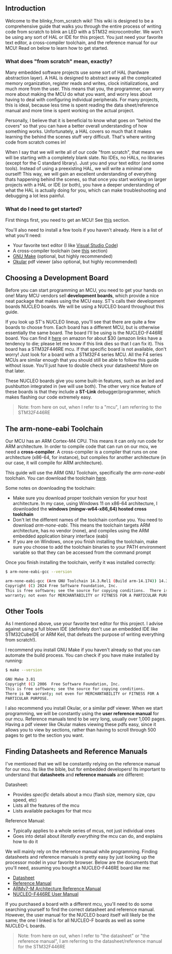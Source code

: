 ## Introduction

Welcome to the blinky_from_scratch wiki! This wiki is designed to be a comprehensive guide
that walks you through the entire process of writing code from scratch to blink an LED with a
STM32 microcontroller. We won't be using any sort of HAL or IDE for this project. You just need your 
favorite text editor, a cross-compiler toolchain, and the reference manual for our MCU! Read on below
to learn how to get started.

### What does "from scratch" mean, exactly?

Many embedded software projects use some sort of HAL (hardware abstraction layer). A
HAL is designed to abstract away all the complicated memory organization, register reads and writes,
clock initializations, and much more from the user. This means that you, the programmer, can worry more about
making the MCU do what you want, and worry less about having to deal with configuring individual
peripherals. For many projects, this is ideal, because less time is spent reading the data sheet/reference
manual and more time is spent working on the actual project.

Personally, I believe that it is beneficial to know what goes on "behind the covers" so that
you can have a better overall understanding of how something works. Unfortunately, a HAL
covers so much that it makes learning the behind the scenes stuff very difficult. That's where
writing code from scratch comes in!

When I say that we will write all of our code "from scratch", that means we will be starting
with a completely blank slate. No IDEs, no HALs, no libraries (except for the C standard library).
Just you and your text editor (and some tools). Instead of using a preexisting HAL, we will write a minimal one ourself!
This way, we will gain an excellent understanding of everything thats happening behind the scenes,
so that once you start working on larger projects with a HAL or IDE (or both), you have a deeper
understanding of what the HAL is actually doing for you, which can make troubleshooting and debugging
a lot less painful.

### What do I need to get started?

First things first, you need to get an MCU! See [this](#choosing-a-development-board) section.

You'll also need to install a few tools if you haven't already. Here is a list of what you'll need:

- Your favorite text editor (I like [Visual Studio Code](https://code.visualstudio.com/download))
- A cross-compiler toolchain (see [this](#the-arm-none-eabi-toolchain) section)
- [GNU Make](https://www.gnu.org/software/make/) (optional, but highly recommended)
- [Okular](https://okular.kde.org/download/) pdf viewer (also optional, but highly recommended)

## Choosing a Development Board

Before you can start programming an MCU, you need to get your hands on one! Many MCU vendors sell **development boards**,
which provide a nice neat package that makes using the MCU easy. ST's calls their development boards
NUCLEO boards. We will be using a NUCLEO board throughout this guide.

If you look up ST's NUCLEO lineup, you'll see that there are quite a few boards to choose from. Each
board has a different MCU, but is otherwise essentially the same board. The board I'll be using is the
NUCLEO-F446RE board. You can find it [here](https://www.amazon.com/STM32-Nucleo-Development-STM32F446RE-NUCLEO-F446RE/dp/B01I8XLEM8/ref=sr_1_1?sr=8-1)
on amazon for about $30 (amazon links have a tendency to die; please let me know if this link dies so that I can fix it).
This board has a STM32F446RE mcu. If that specific board is not available, don't worry! Just look for a board with a
STM32F4 series MCU. All the F4 series MCUs are similar enough that you should still be able to follow this guide
without issue. You'll just have to double check your datasheets! More on that later.

These NUCLEO boards give you some built-in features, such as an led and pushbutton integrated in (we will use both).
The other very nice feature of these boards is that they include a **ST-Link** debugger/programmer, which makes flashing
our code extremely easy.

> Note: from here on out, when I refer to a "mcu", I am referring to the STM32F446RE

## The arm-none-eabi Toolchain

Our MCU has an ARM Cortex-M4 CPU. This means it can only run code for ARM architecture. In order to compile
code that can run on our mcu, we need a **cross-compiler**. A cross-compiler is a compiler that runs
on one architecture (x86-64, for instance), but compiles for another architecture (in our case, it will
compile for ARM architecture).

This guide will use the ARM GNU Toolchain, specifically the *arm-none-eabi* toolchain. You can
download the toolchain [here](https://developer.arm.com/downloads/-/arm-gnu-toolchain-downloads).

Some notes on downloading the toolchain:
- Make sure you download proper toolchain version for your host architecture. In my case, using Windows 11
on x86-64 architecture, I downloaded the **windows (mingw-w64-x86_64) hosted cross toolchain**
- Don't let the different names of the toolchain confuse you. You need to download *arm-none-eabi*. This
means the toolchain targets ARM architecture, has no vendor (none), and compiles using the ARM embedded
application binary interface (eabi)
- If you are on Windows, once you finish installing the toolchain, make sure you choose to add the toolchain
binaries to your PATH environment variable so that they can be accessed from the command prompt

Once you finish installing the toolchain, verify it was installed correctly:

```sh
$ arm-none-eabi-gcc --version

arm-none-eabi-gcc (Arm GNU Toolchain 14.3.Rel1 (Build arm-14.174)) 14.3.1 20250623
Copyright (C) 2024 Free Software Foundation, Inc.
This is free software; see the source for copying conditions.  There is NO
warranty; not even for MERCHANTABILITY or FITNESS FOR A PARTICULAR PURPOSE.
```

## Other Tools

As I mentioned above, use your favorite text editor for this project. I advise against using
a full blown IDE (definitely don't use an embedded IDE like STM32CubeIDE or ARM Keil, that defeats
the purpose of writing everything from scratch!).

I recommend you install GNU Make if you haven't already so that you can automate the build process.
You can check if you have make installed by running:

```sh
$ make --version

GNU Make 3.81
Copyright (C) 2006  Free Software Foundation, Inc.
This is free software; see the source for copying conditions.
There is NO warranty; not even for MERCHANTABILITY or FITNESS FOR A
PARTICULAR PURPOSE.
```

I also recommend you install Okular, or a similar pdf viewer. When we start programming, we will be
constantly using the **user reference manual** for our mcu. Reference manuals tend to be *very* long,
usually over 1,000 pages. Having a pdf viewer like Okular makes viewing these pdfs easy, since it allows you
to view by sections, rather than having to scroll through 500 pages to get to the section you want.

## Finding Datasheets and Reference Manuals

I've mentioned that we will be constantly relying on the reference manual for our mcu. Its like the
bible, but for embedded developers! Its important to understand that **datasheets** and **reference manuals**
are different:

Datasheet:
- Provides *specific* details about a mcu (flash size, memory size, cpu speed, etc)
- Lists all the features of the mcu
- Lists available packages for that mcu

Reference Manual:
- Typically applies to a whole series of mcus, not just individual ones
- Goes into detail about *literally everything* the mcu can do, and explains how to do it

We will mainly rely on the reference manual while programming. Finding datasheets and reference manuals
is pretty easy by just looking up the processor model in your favorite browser. Below are the
documents that you'll need, assuming you bought a NUCLEO-F446RE board like me:

- [Datasheet](https://www.st.com/resource/en/datasheet/stm32f446re.pdf)
- [Reference Manual](https://www.st.com/resource/en/reference_manual/rm0390-stm32f446xx-advanced-armbased-32bit-mcus-stmicroelectronics.pdf)
- [ARMv7-M Architecture Reference Manual](https://developer.arm.com/documentation/ddi0403/latest/)
- [NUCLEO-F446RE User Manual](https://www.st.com/resource/en/user_manual/um1724-stm32-nucleo64-boards-mb1136-stmicroelectronics.pdf)

If you purchased a board with a different mcu, you'll need to do some searching yourself to find
the correct datasheet and reference manual. However, the user manual for the NUCLEO board itself will likely be the same;
the one I linked is for all NUCLEO-F boards as well as some NUCLEO-L boards.

> Note: from here on out, when I refer to "the datasheet" or "the reference manual", I am referring to the
> datasheet/reference manual for the STM32F446RE